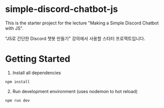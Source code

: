 # simple-discord-chatbot-js
This is the starter project for the lecture "Making a Simple Discord Chatbot with JS".

"JS로 간단한 Discord 챗봇 만들기" 강의에서 사용할 스타터 프로젝트입니다.

# Getting Started
1. Install all dependencies

```bash
npm install
```

2. Run development environment (uses nodemon to hot reload)

```bash
npm run dev
```
